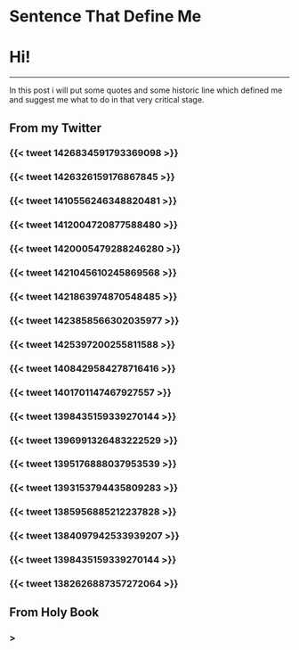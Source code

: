 # Sentence That Define Me


# Hi!
***
In this post i will put some quotes and some historic line which defined me and suggest me what to do in that very critical stage.

## From my Twitter


### {{< tweet 1426834591793369098 >}}


### {{< tweet 1426326159176867845 >}}


### {{< tweet 1410556246348820481 >}}


### {{< tweet 1412004720877588480 >}}


### {{< tweet 1420005479288246280 >}}


### {{< tweet 1421045610245869568 >}}


### {{< tweet 1421863974870548485 >}}


### {{< tweet 1423858566302035977 >}}


### {{< tweet 1425397200255811588 >}}

### {{< tweet 1408429584278716416 >}}

### {{< tweet 1401701147467927557 >}}

### {{< tweet 1398435159339270144 >}}

### {{< tweet 1396991326483222529 >}}

### {{< tweet 1395176888037953539 >}}

### {{< tweet 1393153794435809283 >}}

### {{< tweet 1385956885212237828 >}}

### {{< tweet 1384097942533939207 >}}

### {{< tweet 1398435159339270144 >}}

### {{< tweet 1382626887357272064 >}}


## From Holy Book


### > 










